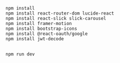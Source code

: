 <pre><code>
npm install
npm install react-router-dom lucide-react
npm install react-slick slick-carousel
npm install framer-motion
npm install bootstrap-icons
npm install @react-oauth/google
npm install jwt-decode


npm run dev
</code></pre>
